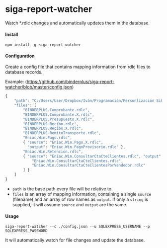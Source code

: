 siga-report-watcher
===================

Watch *.rdlc changes and automatically updates them in the database.

#### Install

`npm install -g siga-report-watcher`

#### Configuration

Create a config file that contains mapping information from rdlc files to database records.

Example: (https://github.com/binderplus/siga-report-watcher/blob/master/config.json)

```js
{
	"path": "C:/Users/User/Dropbox/Iván/Programación/Personlización SiGA/Reportes SIGA",
	"files": [
		"BINDERPLUS.Comprobante.rdlc",
		"BINDERPLUS.Comprobante.X.rdlc",
		"BINDERPLUS.Presupuesto.X.rdlc",
		"BINDERPLUS.Recibo.rdlc",
		"BINDERPLUS.Recibo.X.rdlc",
		"BINDERPLUS.RemitoTransporte.rdlc",
		"Eniac.Win.Pago.rdlc",
		{ "source": "Eniac.Win.Pago.X.rdlc",
		  "output": "Eniac.Win.PagoProvisorio.rdlc" },
		"Eniac.Win.Retencion.rdlc",
		{ "source": "Eniac.Win.ConsultarCtaCteClientes.rdlc", "output": [
			"Eniac.Win.ConsultarCtaCteClientes.rdlc",
			"Eniac.Win.ConsultarCtaCteClientesPorVendedor.rdlc"
		] }
	]
}
```

- `path` is the base path every file will be relative to.
- `files` is an array of mapping information, containing a single `source` (filename) and an array of row names as `output`.
If only a `string` is supplied, it will assume `source` and `output` are the same.

#### Usage

`siga-report-watcher --c ./config.json --u SQLEXPRESS_USERNAME --p SQLEXPRESS_PASSWORD`

It will automatically watch for file changes and update the database.
